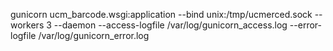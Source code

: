 gunicorn ucm_barcode.wsgi:application --bind unix:/tmp/ucmerced.sock --workers 3 --daemon --access-logfile /var/log/gunicorn_access.log --error-logfile /var/log/gunicorn_error.log
